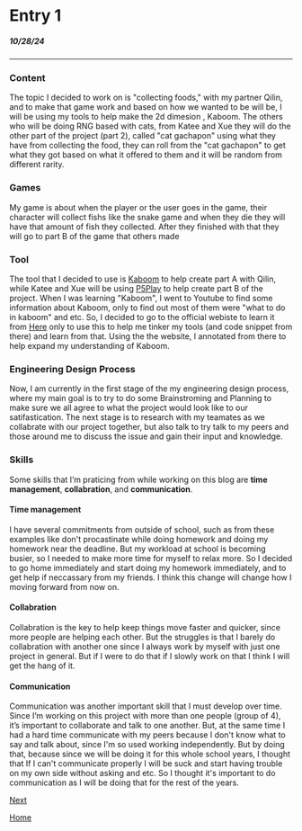# Entry 1
##### 10/28/24
---
### Content
The topic I decided to work on is "collecting foods," with my partner Qilin, and to make that game work and based on how we wanted to be will be, I will be using my tools to help make the 2d dimesion , Kaboom. The others who will be doing RNG based with cats, from Katee and Xue they will do the other part of the project (part 2), called "cat gachapon" using what they have from collecting the food, they can roll from the "cat gachapon" to get what they got based on what it offered to them and it will be random from different rarity. 

### Games
My game is about when the player or the user goes in the game, their character will collect fishs like the snake game and when they die they will have that amount of fish they collected. After they finished with that they will go to part B of the game that others made

### Tool
The tool that I decided to use is [Kaboom](https://kaboomjs.com/) to help create part A with Qilin, while Katee and Xue will be using [P5Play](https://p5play.org/) to help create part B of the project. When I was learning "Kaboom", I went to Youtube to find some information about Kaboom, only to find out most of them were "what to do in kaboom" and etc. So, I decided to go to the official webiste to learn it from [Here](https://kaboomjs.com/doc/intro) only to use this to help me tinker my tools (and code snippet from there) and learn from that. Using the the website, I annotated from there to help expand my understanding of Kaboom. 

### Engineering Design Process 
Now, I am currently in the first stage of the my engineering design process, where my main goal is to try to do some Brainstroming and Planning to make sure we all agree to what the project would look like to our satifastication. The next stage is to research with my teamates as we collabrate with our project together, but also talk to try talk to my peers and those around me to discuss the issue and gain their input and knowledge.

### Skills
Some skills that I’m praticing from while working on this blog are **time management**, **collabration**, and **communication**.

#### Time management
I have several commitments from outside of school, such as from these examples like don't procastinate while doing homework and doing my homework near the deadline. But my workload at school is becoming busier, so I needed to make more time for myself to relax more. So I decided to go home immediately and start doing my homework immediately, and to get help if neccassary from my friends. I think this change will change how I moving forward from now on.

#### Collabration
Collabration is the key to help keep things move faster and quicker, since more people are helping each other. But the struggles is that I barely do collabration with another one since I always work by myself with just one project in general. But if I were to do that if I slowly work on that I think I will get the hang of it. 

#### Communication
Communication was another important skill that I must develop over time. Since I’m working on this project with more than one people (group of 4), it’s important to collaborate and talk to one another. But, at the same time I had a hard time communicate with my peers because I don't know what to say and talk about, since I'm so used working independently. But by doing that, because since we will be doing it for this whole school years, I thought that If I can't communicate properly I will be suck and start having trouble on my own side without asking and etc. So I thought it's important to do communication as I will be doing that for the rest of the years. 




[Next](entry02.md)

[Home](../README.md)
